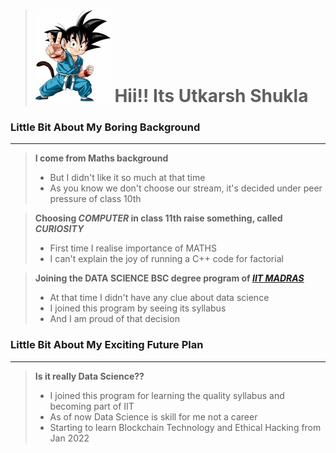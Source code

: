> # ![!](images/gokuchild.jpg) Hii!! Its Utkarsh Shukla             


### Little Bit About My Boring Background
___

> **I come from Maths background**
>
> - But I didn't like it so much at that time
> - As you know we don't choose our stream, it's decided under peer pressure of class 10th


> **Choosing *COMPUTER* in class 11th raise something, called *CURIOSITY***
>
> - First time I realise importance of MATHS
> - I can't explain the joy of running a C++ code for factorial


> **Joining the DATA SCIENCE BSC degree program of [***IIT MADRAS***](https://onlinedegree.iitm.ac.in/index.html)**
>
> - At that time I didn't have any clue about data science
> - I joined this program by seeing its syllabus 
> - And I am proud of that decision

### Little Bit About My Exciting Future Plan
***

> **Is it really Data Science??**
>
> - I joined this program for learning the quality syllabus and becoming part of IIT 
> - As of now Data Science is skill for me not a career
> - Starting to learn Blockchain Technology and Ethical Hacking from Jan 2022  



